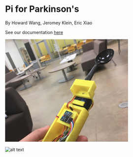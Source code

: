 # Pi for Parkinson's
By Howard Wang, Jeromey Klein, Eric Xiao

See our documentation [here](QP_19_Project.pdf)

![alt text](https://github.com/hwanggit/hwanggit.github.io/blob/master/projects/Pipe.png)

![alt text](https://github.com/hwanggit/Pi-for-Parkinson-s/blob/master/PiPE/images/Firebase.png)
